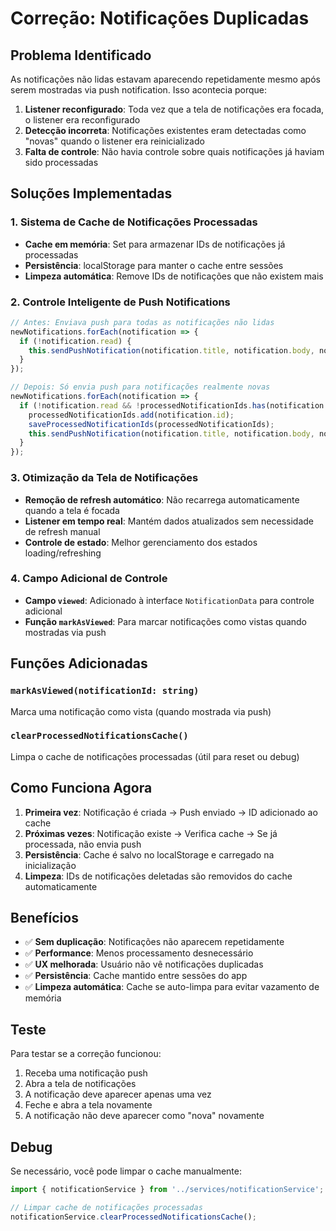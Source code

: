 # Correção: Notificações Duplicadas

## Problema Identificado

As notificações não lidas estavam aparecendo repetidamente mesmo após serem mostradas via push notification. Isso acontecia porque:

1. **Listener reconfigurado**: Toda vez que a tela de notificações era focada, o listener era reconfigurado
2. **Detecção incorreta**: Notificações existentes eram detectadas como "novas" quando o listener era reinicializado
3. **Falta de controle**: Não havia controle sobre quais notificações já haviam sido processadas

## Soluções Implementadas

### 1. Sistema de Cache de Notificações Processadas

- **Cache em memória**: Set para armazenar IDs de notificações já processadas
- **Persistência**: localStorage para manter o cache entre sessões
- **Limpeza automática**: Remove IDs de notificações que não existem mais

### 2. Controle Inteligente de Push Notifications

```typescript
// Antes: Enviava push para todas as notificações não lidas
newNotifications.forEach(notification => {
  if (!notification.read) {
    this.sendPushNotification(notification.title, notification.body, notification.data);
  }
});

// Depois: Só envia push para notificações realmente novas
newNotifications.forEach(notification => {
  if (!notification.read && !processedNotificationIds.has(notification.id)) {
    processedNotificationIds.add(notification.id);
    saveProcessedNotificationIds(processedNotificationIds);
    this.sendPushNotification(notification.title, notification.body, notification.data);
  }
});
```

### 3. Otimização da Tela de Notificações

- **Remoção de refresh automático**: Não recarrega automaticamente quando a tela é focada
- **Listener em tempo real**: Mantém dados atualizados sem necessidade de refresh manual
- **Controle de estado**: Melhor gerenciamento dos estados loading/refreshing

### 4. Campo Adicional de Controle

- **Campo `viewed`**: Adicionado à interface `NotificationData` para controle adicional
- **Função `markAsViewed`**: Para marcar notificações como vistas quando mostradas via push

## Funções Adicionadas

### `markAsViewed(notificationId: string)`
Marca uma notificação como vista (quando mostrada via push)

### `clearProcessedNotificationsCache()`
Limpa o cache de notificações processadas (útil para reset ou debug)

## Como Funciona Agora

1. **Primeira vez**: Notificação é criada → Push enviado → ID adicionado ao cache
2. **Próximas vezes**: Notificação existe → Verifica cache → Se já processada, não envia push
3. **Persistência**: Cache é salvo no localStorage e carregado na inicialização
4. **Limpeza**: IDs de notificações deletadas são removidos do cache automaticamente

## Benefícios

- ✅ **Sem duplicação**: Notificações não aparecem repetidamente
- ✅ **Performance**: Menos processamento desnecessário
- ✅ **UX melhorada**: Usuário não vê notificações duplicadas
- ✅ **Persistência**: Cache mantido entre sessões do app
- ✅ **Limpeza automática**: Cache se auto-limpa para evitar vazamento de memória

## Teste

Para testar se a correção funcionou:

1. Receba uma notificação push
2. Abra a tela de notificações
3. A notificação deve aparecer apenas uma vez
4. Feche e abra a tela novamente
5. A notificação não deve aparecer como "nova" novamente

## Debug

Se necessário, você pode limpar o cache manualmente:

```typescript
import { notificationService } from '../services/notificationService';

// Limpar cache de notificações processadas
notificationService.clearProcessedNotificationsCache();
``` 